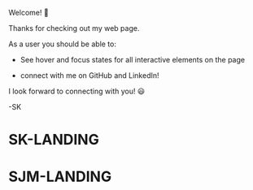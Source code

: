 Welcome! 👋

Thanks for checking out my web page.

As a user you should be able to: 

- See hover and focus states for all interactive elements on the page

- connect with me on GitHub and LinkedIn!


I look forward to connecting with you! 😃

-SK
# SK-LANDING
# SJM-LANDING

